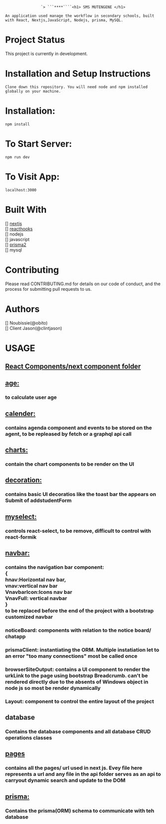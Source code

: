                     
                    
                    
                    
                    
                    
                    `> ```****````<h1> SMS MUTENGENE </h1>

    An application used manage the workflow in secondary schools, built with React, Nextjs,JavaScript, Nodejs, prisma, MySQL.

<h1>Project Status</h1>
This project is currently in development.



<h1>Installation and Setup Instructions</h1>

    Clone down this repository. You will need node and npm installed globally on your machine.

<h1>Installation:</h1>

    npm install


<h1>To Start Server:</h1>

    npm run dev


<h1>To Visit App:</h1>

    localhost:3000

<h1>Built With</h1>
[] <a href="https://nextjs.org/docs">nextjs</a><br/>
[] <a href="https://reactjs.org/docs/hooks-intro.html">reacthooks</a><br/>
[] nodejs<br/>
[] javascript<br/>
[] <a href="https://www.prisma.io/docs/">prisma2</a><br/>
[] mysql<br/>

<h1>Contributing</h1>
    Please read CONTRIBUTING.md for details on our code of conduct, and the process for submitting pull requests to us.

<h1>Authors</h1>
[] Noubissie(@obito)<br/>
[] Client Jason(@clintjason)<br/>
<h1>USAGE</h1>
<h2 ><a href="https://gitlab.com/obito0/sms-mutengene/-/tree/master/components">React Components/next component folder</a></h2>
<h2  ><a href="https://gitlab.com/obito0/sms-mutengene/-/tree/master/components/age">age:</a></h2>
<h3> to calculate user age</h3>

<h2 ><a href="https://gitlab.com/obito0/sms-mutengene/-/tree/master/components/calendar">calender: </a></h2>
<h3>contains agenda component and events to be stored on the agent, to be repleased by fetch or a graphql api call </h3>

<h2 ><a href="https://gitlab.com/obito0/sms-mutengene/-/tree/master/components/charts">charts:</a> </h2>
<h3>contain the chart components to be render on the UI</h3>

<h2 ><a href="https://gitlab.com/obito0/sms-mutengene/-/tree/master/components/decoration">decoration:</a> </h2>
<h3>contains basic UI decoratios like the toast bar the appears on Submit of addstudentForm</h3>

<h2 ><a href="https://gitlab.com/obito0/sms-mutengene/-/tree/master/components/myselect">myselect:</a> </h2>
<h3>controls react-select, to be remove, difficult to control with react-formik</h3>

<h2 ><a href="https://gitlab.com/obito0/sms-mutengene/-/tree/master/components/navbar">navbar:</a> </h2>
<h3>contains the navigation bar component: </br>
    {</br>hnav:Horizontal nav bar,</br> vnav:vertical nav bar</br> VnavbarIcon:Icons nav bar</br>
    VnavFull: vertical navbar</br>}</br>
    to be replaced before the end of the project with a bootstrap customized navbar
    </h3>
<h3>noticeBoard: components with relation to the notice board/ chatapp</h3>
<h3>prismaClient: instantiating the ORM. Multiple instatiation let to an error "too many connections" most be called once </h3>
<h3>browserSiteOutput: contains a UI component to render the urkLink to the page using bootstrap Breadcrumb. can't be rendered directly due to the absents of Windows object in node js so most be render dynamically </h3>  
<h3>Layout: component to control the entire layout of the project</h3>   
<h3></h3>   
<h2 href=>database</h2>
<h3>Contains the database components and all database CRUD operations classes</h3>
<h2 ><a href="https://gitlab.com/obito0/sms-mutengene/-/tree/master/pages">pages</a></h2>
<h3>contains all the pages/ url used in next js. Evey file here represents a url and any file in the api folder serves as an api to carryout dynamic search and update to the DOM</h3>
<h2 ><a href="https://gitlab.com/obito0/sms-mutengene/-/tree/master/prisma">prisma:</a></h2>
<h3>Contains the prisma(ORM) schema to communicate with teh database</h3>
